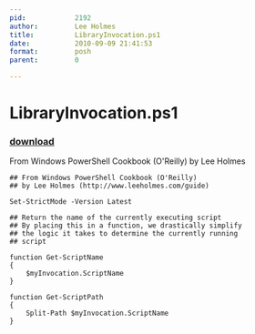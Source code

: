 ```yaml
---
pid:            2192
author:         Lee Holmes
title:          LibraryInvocation.ps1
date:           2010-09-09 21:41:53
format:         posh
parent:         0

---
```


# LibraryInvocation.ps1

### [download](//scripts/2192.ps1)

From Windows PowerShell Cookbook (O'Reilly) by Lee Holmes

```posh
## From Windows PowerShell Cookbook (O'Reilly)
## by Lee Holmes (http://www.leeholmes.com/guide)

Set-StrictMode -Version Latest

## Return the name of the currently executing script
## By placing this in a function, we drastically simplify
## the logic it takes to determine the currently running
## script

function Get-ScriptName
{
    $myInvocation.ScriptName
}

function Get-ScriptPath
{
    Split-Path $myInvocation.ScriptName
}
```
